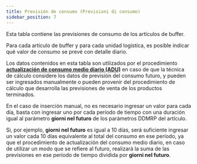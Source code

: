```yaml
---
title: Previsión de consumo (Previsioni di consumo)
sidebar_position: 7
---
```

Esta tabla contiene las previsiones de consumo de los artículos de buffer.

Para cada artículo de buffer y para cada unidad logística, es posible indicar qué valor de consumo se prevé con detalle diario.

Los datos contenidos en esta tabla son utilizados por el procedimiento [**actualización de consumo medio diario (ADU)**](/docs/ddmrp/procedures/ADU-update) en caso de que la técnica de cálculo considere los datos de previsión del consumo futuro, y pueden ser ingresados manualmente o pueden provenir del procedimiento de cálculo que desarrolla las previsiones de venta de los productos terminados.

En el caso de inserción manual, no es necesario ingresar un valor para cada día, basta con ingresar uno por cada período de tiempo con una duración igual al parámetro **giorni nel futuro** de los parámetros DDMRP del artículo.

Si, por ejemplo, **giorni nel futuro** es igual a 10 días, será suficiente ingresar un valor cada 10 días equivalente al total del consumo en ese período, ya que el procedimiento de actualización del consumo medio diario, en caso de utilizar un modo que se refiere al futuro, realizará la suma de las previsiones en ese período de tiempo dividida por **giorni nel futuro**.